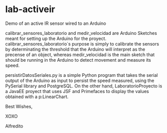 lab-activeir
============

Demo of an active IR sensor wired to an Arduino


calibrar_sensores_laboratorio and medir_velocidad are Arduino Sketches meant for setting up the Arduino for the proyect.
calibrar_sensores_laboratorio´s purpose is simply to calibrate the sensors by determinating the threshold that the
Arduino will interpret as the precense of an object, whereas medir_velocidad is the main sketch that should be running in the Arduino
to detect movement and measure its speed. 

persistirDatosSeriales.py is a simple Python program that takes the serial output of the Arduino as input to persist the 
speed measured, using the PySerial library and PostgreSQL. On the other hand, LaboratorioProyecto is a JavaEE proyect that
uses JSF and Primefaces to display the values obtained with a p:LinearChart.

Best Wishes, 

XOXO

Alfredito

